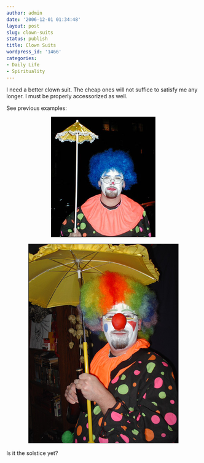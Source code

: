 ```yaml
---
author: admin
date: '2006-12-01 01:34:48'
layout: post
slug: clown-suits
status: publish
title: Clown Suits
wordpress_id: '1466'
categories:
- Daily Life
- Spirituality
---
```

I need a better clown suit. The cheap ones will not suffice to satisfy me any longer. I must be properly accessorized as well.



See previous examples:

<p align="center"><img src="/images/eekaclown-web.jpg" border="1" /></p>

<p align="center"><img src="/images/2005-clown-2.jpg" border="1" /></p>

Is it the solstice yet?
